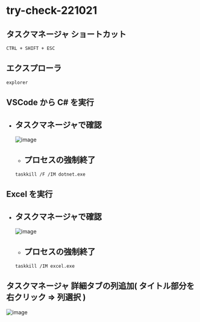 # try-check-221021

## タスクマネージャ ショートカット
```
CTRL + SHIFT + ESC
```
## エクスプローラ
```
explorer
```

## VSCode から C# を実行
- ## タスクマネージャで確認
  ![image](https://user-images.githubusercontent.com/1501327/197073857-34dd8c28-dd4b-4146-adda-124f97e239f7.png)
  - ## プロセスの強制終了
  ```
  taskkill /F /IM dotnet.exe
  ```

## Excel を実行
- ## タスクマネージャで確認
  ![image](https://user-images.githubusercontent.com/1501327/197074048-0952b9bd-1cd3-4c90-91c8-6af9bc0d2f7d.png)
  - ## プロセスの強制終了
  ```
  taskkill /IM excel.exe
  ```

## タスクマネージャ 詳細タブの列追加( タイトル部分を右クリック => 列選択 )
![image](https://user-images.githubusercontent.com/1501327/197074797-7887d7fb-4e8f-43eb-892e-84ce9013be65.png)
